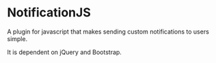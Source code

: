 # NotificationJS
A plugin for javascript that makes sending custom notifications to users simple. 

It is dependent on jQuery and Bootstrap.

